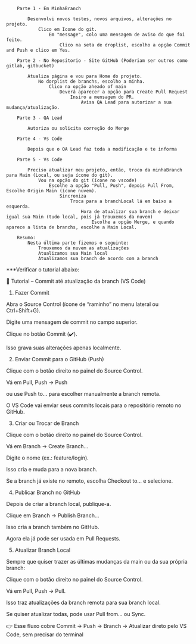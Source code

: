         Parte 1 - Em MinhaBranch

            Desenvolvi novos testes, novos arquivos, alterações no projeto.
                Clico em Icone do git.
                    Em "message", colo uma mensagem de aviso do que foi feito.
                        Clico na seta de droplist, escolho a opção Commit and Push e clico em Yes.

        Parte 2 - No Repositorio - Site GitHub (Poderiam ser outros como gitlab, gitbucket)

            Atualiza página e vou para Home do projeto.
                No dorplist de branchs, escolho a minha.
                    Clico na opção aheado of main
                        Deverá aparecer a opção para Create Pull Request
                            Insiro a mensagem do PR.
                                Avisa QA Lead para autorizar a sua mudança/atualização.

        Parte 3 - QA Lead

            Autoriza ou solicita correção do Merge

        Parte 4 - Vs Code

            Depois que o QA Lead faz toda a modificação e te informa

        Parte 5 - Vs Code 
        
            Preciso atualizar meu projeto, então, troco da minhaBranch para Main (Local, ou seja ícone do git).
                Vou na opção do git (ícone no vscode)
                    Escolhe a opção "Pull, Push", depois Pull From, Escolhe Origin Main (ícone nuvem).
                        Sincroniza
                            Troca para a branchLocal lá em baixo a esquerda.
                                Hora de atualizar sua branch e deixar igual sua Main (tudo local, pois já trouxemos da nuvem)
                                    Escolhe a opção Merge, e quando aparece a lista de branchs, escolhe a Main Local.

        Resumo:
            Nesta última parte fizemos o seguinte:
                Trouxemos da nuvem as atualizações
                Atualizamos sua Main local
                Atualizamos sua branch de acordo com a branch

***Verificar o tutorial abaixo:


🚀 Tutorial – Commit até atualização da branch (VS Code)
1. Fazer Commit

Abra o Source Control (ícone de “raminho” no menu lateral ou Ctrl+Shift+G).

Digite uma mensagem de commit no campo superior.

Clique no botão Commit (✔️).

Isso grava suas alterações apenas localmente.

2. Enviar Commit para o GitHub (Push)

Clique com o botão direito no painel do Source Control.

Vá em Pull, Push → Push

ou use Push to… para escolher manualmente a branch remota.

O VS Code vai enviar seus commits locais para o repositório remoto no GitHub.

3. Criar ou Trocar de Branch

Clique com o botão direito no painel do Source Control.

Vá em Branch → Create Branch…

Digite o nome (ex.: feature/login).

Isso cria e muda para a nova branch.

Se a branch já existe no remoto, escolha Checkout to… e selecione.

4. Publicar Branch no GitHub

Depois de criar a branch local, publique-a.

Clique em Branch → Publish Branch…

Isso cria a branch também no GitHub.

Agora ela já pode ser usada em Pull Requests.

5. Atualizar Branch Local

Sempre que quiser trazer as últimas mudanças da main ou da sua própria branch:

Clique com o botão direito no painel do Source Control.

Vá em Pull, Push → Pull.

Isso traz atualizações da branch remota para sua branch local.

Se quiser atualizar todas, pode usar Pull from… ou Sync.

👉 Esse fluxo cobre Commit → Push → Branch → Atualizar direto pelo VS Code, sem precisar do terminal